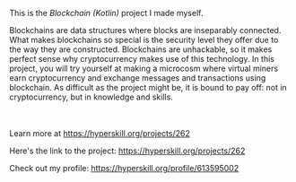 This is the *Blockchain (Kotlin)* project I made myself.


<p>Blockchains are data structures where blocks are inseparably connected. What makes blockchains so special is the security level they offer due to the way they are constructed. Blockchains are unhackable, so it makes perfect sense why cryptocurrency makes use of this technology. In this project, you will try yourself at making a microcosm where virtual miners earn cryptocurrency and exchange messages and transactions using blockchain. As difficult as the project might be, it is bound to pay off: not in cryptocurrency, but in knowledge and skills.</p><br/><br/>Learn more at <a href="https://hyperskill.org/projects/262?utm_source=ide&utm_medium=ide&utm_campaign=ide&utm_content=project-card">https://hyperskill.org/projects/262</a>

Here's the link to the project: https://hyperskill.org/projects/262

Check out my profile: https://hyperskill.org/profile/613595002